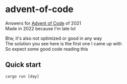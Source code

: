 # advent-of-code
Answers for [Advent of Code](https://adventofcode.com/2021) of 2021<br>
Made in 2022 because I'm late lol<br>

Btw, it's also not optimized or good in any way<br>
The solution you see here is the first one I came up with<br>
So expect some good code reading this<br>

## Quick start
```
cargo run [day]
```
